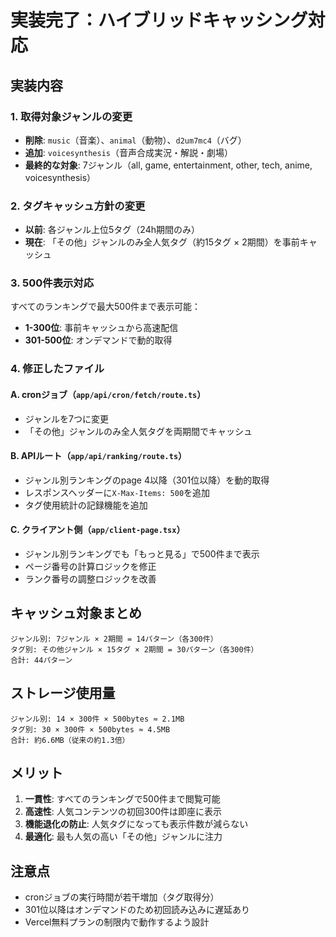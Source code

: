 # 実装完了：ハイブリッドキャッシング対応

## 実装内容

### 1. 取得対象ジャンルの変更
- **削除**: `music`（音楽）、`animal`（動物）、`d2um7mc4`（バグ）
- **追加**: `voicesynthesis`（音声合成実況・解説・劇場）
- **最終的な対象**: 7ジャンル（all, game, entertainment, other, tech, anime, voicesynthesis）

### 2. タグキャッシュ方針の変更
- **以前**: 各ジャンル上位5タグ（24h期間のみ）
- **現在**: 「その他」ジャンルのみ全人気タグ（約15タグ × 2期間）を事前キャッシュ

### 3. 500件表示対応
すべてのランキングで最大500件まで表示可能：
- **1-300位**: 事前キャッシュから高速配信
- **301-500位**: オンデマンドで動的取得

### 4. 修正したファイル

#### A. cronジョブ（`app/api/cron/fetch/route.ts`）
- ジャンルを7つに変更
- 「その他」ジャンルのみ全人気タグを両期間でキャッシュ

#### B. APIルート（`app/api/ranking/route.ts`）
- ジャンル別ランキングのpage 4以降（301位以降）を動的取得
- レスポンスヘッダーに`X-Max-Items: 500`を追加
- タグ使用統計の記録機能を追加

#### C. クライアント側（`app/client-page.tsx`）
- ジャンル別ランキングでも「もっと見る」で500件まで表示
- ページ番号の計算ロジックを修正
- ランク番号の調整ロジックを改善

## キャッシュ対象まとめ

```
ジャンル別: 7ジャンル × 2期間 = 14パターン（各300件）
タグ別: その他ジャンル × 15タグ × 2期間 = 30パターン（各300件）
合計: 44パターン
```

## ストレージ使用量
```
ジャンル別: 14 × 300件 × 500bytes ≈ 2.1MB
タグ別: 30 × 300件 × 500bytes ≈ 4.5MB
合計: 約6.6MB（従来の約1.3倍）
```

## メリット
1. **一貫性**: すべてのランキングで500件まで閲覧可能
2. **高速性**: 人気コンテンツの初回300件は即座に表示
3. **機能退化の防止**: 人気タグになっても表示件数が減らない
4. **最適化**: 最も人気の高い「その他」ジャンルに注力

## 注意点
- cronジョブの実行時間が若干増加（タグ取得分）
- 301位以降はオンデマンドのため初回読み込みに遅延あり
- Vercel無料プランの制限内で動作するよう設計